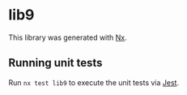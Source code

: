# lib9

This library was generated with [Nx](https://nx.dev).


## Running unit tests

Run `nx test lib9` to execute the unit tests via [Jest](https://jestjs.io).


